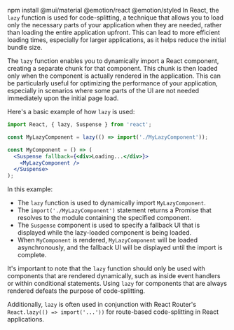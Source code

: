 npm install @mui/material @emotion/react @emotion/styled
In React, the `lazy` function is used for code-splitting, a technique that allows you to load only the necessary parts of your application when they are needed, rather than loading the entire application upfront. This can lead to more efficient loading times, especially for larger applications, as it helps reduce the initial bundle size.

The `lazy` function enables you to dynamically import a React component, creating a separate chunk for that component. This chunk is then loaded only when the component is actually rendered in the application. This can be particularly useful for optimizing the performance of your application, especially in scenarios where some parts of the UI are not needed immediately upon the initial page load.

Here's a basic example of how `lazy` is used:

```jsx
import React, { lazy, Suspense } from 'react';

const MyLazyComponent = lazy(() => import('./MyLazyComponent'));

const MyComponent = () => (
  <Suspense fallback={<div>Loading...</div>}>
    <MyLazyComponent />
  </Suspense>
);
```

In this example:

- The `lazy` function is used to dynamically import `MyLazyComponent`.
- The `import('./MyLazyComponent')` statement returns a Promise that resolves to the module containing the specified component.
- The `Suspense` component is used to specify a fallback UI that is displayed while the lazy-loaded component is being loaded.
- When `MyComponent` is rendered, `MyLazyComponent` will be loaded asynchronously, and the fallback UI will be displayed until the import is complete.

It's important to note that the `lazy` function should only be used with components that are rendered dynamically, such as inside event handlers or within conditional statements. Using `lazy` for components that are always rendered defeats the purpose of code-splitting.

Additionally, `lazy` is often used in conjunction with React Router's `React.lazy(() => import('...'))` for route-based code-splitting in React applications.
